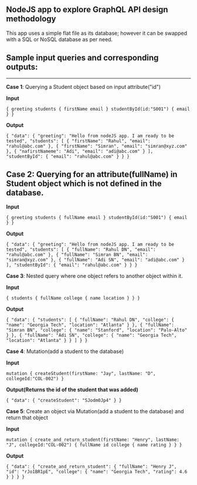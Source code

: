 ## NodeJS app to explore GraphQL API design methodology

This app uses a simple flat file as its database; however it can be swapped with a SQL or NoSQL database as per need.


## Sample input queries and corresponding outputs:
-----------------------------------------------
**Case 1**: Querying a Student object based on input attribute("id")

__Input__

`{
  greeting
  students {
    firstName
    email
  }
  studentById(id:"S001") {
    email
  }
}`

__Output__

`{
  "data": {
    "greeting": "Hello from nodeJS app. I am ready to be tested",
    "students": [
      {
        "firstName": "Rahul",
        "email": "rahul@abc.com"
      },
      {
        "firstName": "Simran",
        "email": "simran@xyz.com"
      },
      {
        "nafirstNameme": "Adi",
        "email": "adi@abc.com"
      }
    ],
    "studentById": {
      "email": "rahul@abc.com"
    }
  }
}`




**Case 2**: Querying for an attribute(fullName) in Student object which is not defined in the database.
---------------------------------------------------

__Input__

`{
  greeting
  students {
    fullName
    email
  }
  studentById(id:"S001") {
    email
  }
}`


__Output__

`{
  "data": {
    "greeting": "Hello from nodeJS app. I am ready to be tested",
    "students": [
      {
        "fullName": "Rahul DN",
        "email": "rahul@abc.com"
      },
      {
        "fullName": "Simran BN",
        "email": "simran@xyz.com"
      },
      {
        "fullName": "Adi SN",
        "email": "adi@abc.com"
      }
    ],
    "studentById": {
      "email": "rahul@abc.com"
    }
  }
}`




**Case 3**: Nested query where one object refers to another object within it.

__Input__

`{
  students {
    fullName
		college {
      name
      location
    }
  }
}`


__Output__

`{
  "data": {
    "students": [
      {
        "fullName": "Rahul DN",
        "college": {
          "name": "Georgia Tech",
          "location": "Atlanta"
        }
      },
      {
        "fullName": "Simran BN",
        "college": {
          "name": "Stanford",
          "location": "Palo-Alto"
        }
      },
      {
        "fullName": "Adi SN",
        "college": {
          "name": "Georgia Tech",
          "location": "Atlanta"
        }
      }
    ]
  }
}`


**Case 4**: Mutation(add a student to the database)

__Input__

`mutation {
  createStudent(firstName: "Jay", lastName: "D", collegeId:"COL-002")
}`



__Output(Returns the id of the student that was added)__

`{
  "data": {
    "createStudent": "SJodm0Jp4"
  }
}`


**Case 5**: Create an object via Mutation(add a student to the database) and return that object

__Input__

`mutation {
  create_and_return_student(firstName: "Henry", lastName: "J", collegeId:"COL-002") {
    fullName
    id
    college {
      name
      rating
    }
  }
}`


__Output__

`{
  "data": {
    "create_and_return_student": {
      "fullName": "Henry J",
      "id": "rJo1BR1pE",
      "college": {
        "name": "Georgia Tech",
        "rating": 4.6
      }
    }
  }
}`
